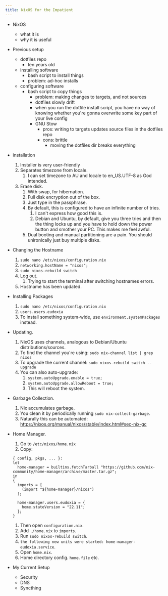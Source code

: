 ```yaml
---
title: NixOS for the Impatient
---
```


- NixOS
    - what it is
    - why it is useful
- Previous setup
    - dotfiles repo
        - ten years old
    - installing software
        - bash script to install things
        - problem: ad-hoc installs
    - configuring software
        - bash script to copy things
            - problem: making changes to targets, and not sources
            - dotfiles slowly drift
            - when you run the dotfile install script, you have no way of knowing
              whether you're gonna overwrite some key part of your live config
            - GNU Stow
                - pros: writing to targets updates source files in the dotfiles repo
                - cons: brittle
                    - moving the dotfiles dir breaks everything
- installation
    1. Installer is very user-friendly
    1. Separates timezone from locale.
        1. I can set timezone to AU and locale to en_US.UTF-8 as God intended.
    1. Erase disk.
        1. With swap, for hibernation.
        1. Full disk encryption out of the box.
        1. Just type in the passphrase.
        1. By default, this is configured to have an infinite number of tries.
            1. I can't express how good this is.
            1. Debian and Ubuntu, by default, give you three tries and then the
                thing locks up and you have to hold down the power button and
                smother your PC. This makes me feel awful.
        1. Dual booting and manual partitioning are a pain. You should unironically
        just buy multiple disks.
- Changing the Hostname
   1. `sudo nano /etc/nixos/configuration.nix`
   1. `networking.hostName = "nixos";`
   1. `sudo nixos-rebuild switch`
   1. Log out.
      1. Trying to start the terminal after switching hostnames errors.
   1. Hostname has been updated.
- Installing Packages
   1. `sudo nano /etc/nixos/configuration.nix`
   1. `users.users.eudoxia`
   1. To install something system-wide, use `environment.systemPackages` instead.
- Updating.
   1. NixOS uses channels, analogous to Debian/Ubuntu distributions/sources.
   1. To find the channel you're using: `sudo nix-channel list | grep nixos`
   1. To upgrade the current channel: `sudo nixos-rebuild switch --upgrade`
   1. You can also auto-upgrade:
      1. `system.autoUpgrade.enable = true;`
      1. `system.autoUpgrade.allowReboot = true;`
      1. This will reboot the system.
- Garbage Collection.
   1. Nix accumulates garbage.
   1. You clean it by periodically running `sudo nix-collect-garbage`.
   1. Naturally this can be automated: https://nixos.org/manual/nixos/stable/index.html#sec-nix-gc
- Home Manager.
   1. Go to `/etc/nixos/home.nix`
   1. Copy:

     ```
     { config, pkgs, ... }:
     let
       home-manager = builtins.fetchTarball "https://github.com/nix-community/home-manager/archive/master.tar.gz";
     in
     {
       imports = [
         (import "${home-manager}/nixos")
       ];

       home-manager.users.eudoxia = {
         home.stateVersion = "22.11";
       };
     }
     ```
   1. Then open `configuration.nix`.
   1. Add `./home.nix` to `imports`.
   1. Run `sudo nixos-rebuild switch`.
   1. `the following new units were started: home-manager-eudoxia.service`.
   1. Open `home.nix`.
   1. Home directory config. `home.file` etc.
- My Current Setup
    - Security
    - DNS
    - Syncthing